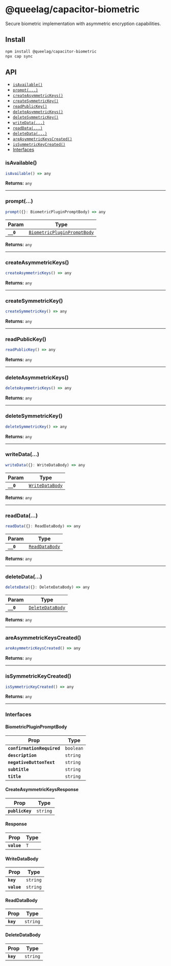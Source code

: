 # @queelag/capacitor-biometric

Secure biometric implementation with asymmetric encryption capabilities.

## Install

```bash
npm install @queelag/capacitor-biometric
npx cap sync
```

## API

<docgen-index>

* [`isAvailable()`](#isavailable)
* [`prompt(...)`](#prompt)
* [`createAsymmetricKeys()`](#createasymmetrickeys)
* [`createSymmetricKey()`](#createsymmetrickey)
* [`readPublicKey()`](#readpublickey)
* [`deleteAsymmetricKeys()`](#deleteasymmetrickeys)
* [`deleteSymmetricKey()`](#deletesymmetrickey)
* [`writeData(...)`](#writedata)
* [`readData(...)`](#readdata)
* [`deleteData(...)`](#deletedata)
* [`areAsymmetricKeysCreated()`](#areasymmetrickeyscreated)
* [`isSymmetricKeyCreated()`](#issymmetrickeycreated)
* [Interfaces](#interfaces)

</docgen-index>

<docgen-api>
<!--Update the source file JSDoc comments and rerun docgen to update the docs below-->

### isAvailable()

```typescript
isAvailable() => any
```

**Returns:** <code>any</code>

--------------------


### prompt(...)

```typescript
prompt({}: BiometricPluginPromptBody) => any
```

| Param     | Type                                                                            |
| --------- | ------------------------------------------------------------------------------- |
| **`__0`** | <code><a href="#biometricpluginpromptbody">BiometricPluginPromptBody</a></code> |

**Returns:** <code>any</code>

--------------------


### createAsymmetricKeys()

```typescript
createAsymmetricKeys() => any
```

**Returns:** <code>any</code>

--------------------


### createSymmetricKey()

```typescript
createSymmetricKey() => any
```

**Returns:** <code>any</code>

--------------------


### readPublicKey()

```typescript
readPublicKey() => any
```

**Returns:** <code>any</code>

--------------------


### deleteAsymmetricKeys()

```typescript
deleteAsymmetricKeys() => any
```

**Returns:** <code>any</code>

--------------------


### deleteSymmetricKey()

```typescript
deleteSymmetricKey() => any
```

**Returns:** <code>any</code>

--------------------


### writeData(...)

```typescript
writeData({}: WriteDataBody) => any
```

| Param     | Type                                                    |
| --------- | ------------------------------------------------------- |
| **`__0`** | <code><a href="#writedatabody">WriteDataBody</a></code> |

**Returns:** <code>any</code>

--------------------


### readData(...)

```typescript
readData({}: ReadDataBody) => any
```

| Param     | Type                                                  |
| --------- | ----------------------------------------------------- |
| **`__0`** | <code><a href="#readdatabody">ReadDataBody</a></code> |

**Returns:** <code>any</code>

--------------------


### deleteData(...)

```typescript
deleteData({}: DeleteDataBody) => any
```

| Param     | Type                                                      |
| --------- | --------------------------------------------------------- |
| **`__0`** | <code><a href="#deletedatabody">DeleteDataBody</a></code> |

**Returns:** <code>any</code>

--------------------


### areAsymmetricKeysCreated()

```typescript
areAsymmetricKeysCreated() => any
```

**Returns:** <code>any</code>

--------------------


### isSymmetricKeyCreated()

```typescript
isSymmetricKeyCreated() => any
```

**Returns:** <code>any</code>

--------------------


### Interfaces


#### BiometricPluginPromptBody

| Prop                       | Type                 |
| -------------------------- | -------------------- |
| **`confirmationRequired`** | <code>boolean</code> |
| **`description`**          | <code>string</code>  |
| **`negativeButtonText`**   | <code>string</code>  |
| **`subtitle`**             | <code>string</code>  |
| **`title`**                | <code>string</code>  |


#### CreateAsymmetricKeysResponse

| Prop            | Type                |
| --------------- | ------------------- |
| **`publicKey`** | <code>string</code> |


#### Response

| Prop        | Type           |
| ----------- | -------------- |
| **`value`** | <code>T</code> |


#### WriteDataBody

| Prop        | Type                |
| ----------- | ------------------- |
| **`key`**   | <code>string</code> |
| **`value`** | <code>string</code> |


#### ReadDataBody

| Prop      | Type                |
| --------- | ------------------- |
| **`key`** | <code>string</code> |


#### DeleteDataBody

| Prop      | Type                |
| --------- | ------------------- |
| **`key`** | <code>string</code> |

</docgen-api>
